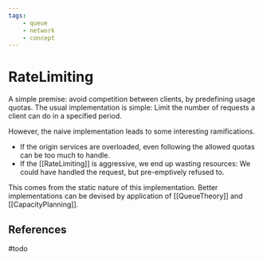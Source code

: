```yaml
---
tags:
    - queue
    - network
    - concept
---
```

# RateLimiting

A simple premise: avoid competition between clients, by predefining usage quotas. The usual implementation is simple: Limit the number of requests a client can do in a specified period.

However, the naive implementation leads to some interesting ramifications.

* If the origin services are overloaded, even following the allowed quotas can be too much to handle.
* If the [[RateLimiting]] is aggressive, we end up wasting resources: We could have handled the request, but pre-emptively refused to.

This comes from the static nature of this implementation. Better implementations can be devised by application of [[QueueTheory]] and [[CapacityPlanning]].

## References

#todo